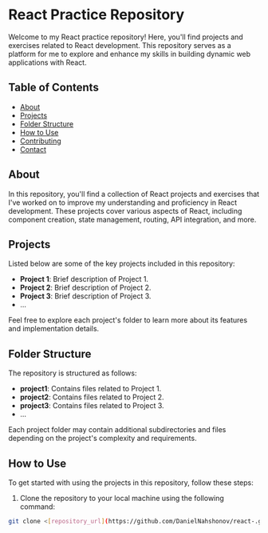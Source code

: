 # React Practice Repository

Welcome to my React practice repository! Here, you'll find projects and exercises related to React development. This repository serves as a platform for me to explore and enhance my skills in building dynamic web applications with React.

## Table of Contents

- [About](#about)
- [Projects](#projects)
- [Folder Structure](#folder-structure)
- [How to Use](#how-to-use)
- [Contributing](#contributing)
- [Contact](#contact)

## About

In this repository, you'll find a collection of React projects and exercises that I've worked on to improve my understanding and proficiency in React development. These projects cover various aspects of React, including component creation, state management, routing, API integration, and more.

## Projects

Listed below are some of the key projects included in this repository:

- **Project 1**: Brief description of Project 1.
- **Project 2**: Brief description of Project 2.
- **Project 3**: Brief description of Project 3.
- ...

Feel free to explore each project's folder to learn more about its features and implementation details.

## Folder Structure

The repository is structured as follows:

- **project1**: Contains files related to Project 1.
- **project2**: Contains files related to Project 2.
- **project3**: Contains files related to Project 3.
- ...

Each project folder may contain additional subdirectories and files depending on the project's complexity and requirements.

## How to Use

To get started with using the projects in this repository, follow these steps:

1. Clone the repository to your local machine using the following command:

```bash
git clone <[repository_url](https://github.com/DanielNahshonov/react-.git)>
